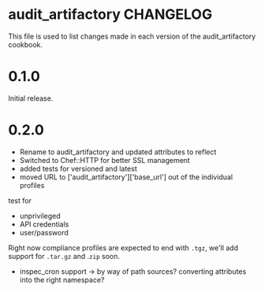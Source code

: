 # audit_artifactory CHANGELOG

This file is used to list changes made in each version of the audit_artifactory cookbook.

# 0.1.0

Initial release.

# 0.2.0

* Rename to audit_artifactory and updated attributes to reflect
* Switched to Chef::HTTP for better SSL management
* added tests for versioned and latest
* moved URL to ['audit_artifactory']['base_url'] out of the individual profiles

test for
- unprivileged
- API credentials
- user/password

Right now compliance profiles are expected to end with `.tgz`, we'll add support for `.tar.gz` and .`zip` soon.

- inspec_cron support -> by way of path sources? converting attributes into the right namespace?

